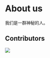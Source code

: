 # About us

我们是一群神秘的人。

## Contributors

<a href="https://github.com/sjtu-sai/SAI-Community/graphs/contributors">
  <img src="https://contrib.rocks/image?repo=sjtu-sai/SAI-Community" />
</a>